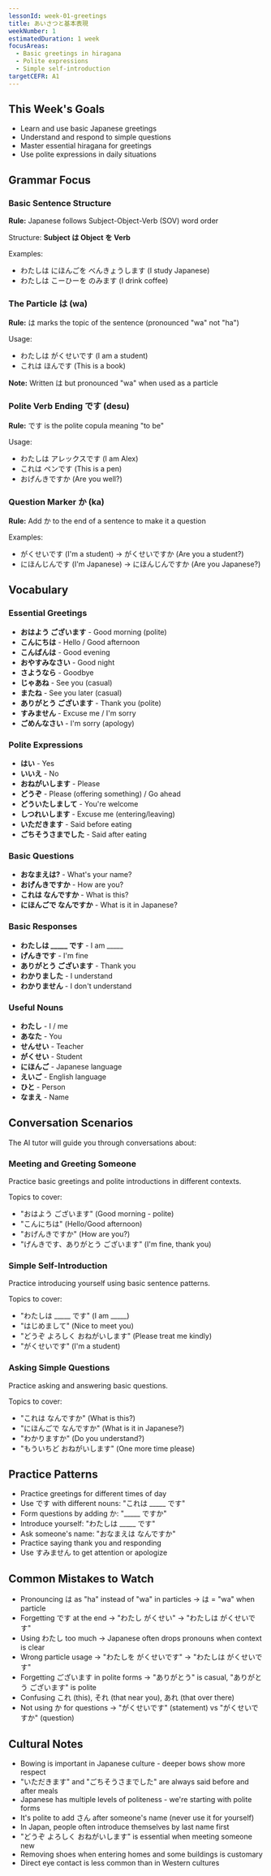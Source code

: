 ```yaml
---
lessonId: week-01-greetings
title: あいさつと基本表現
weekNumber: 1
estimatedDuration: 1 week
focusAreas:
  - Basic greetings in hiragana
  - Polite expressions
  - Simple self-introduction
targetCEFR: A1
---
```


## This Week's Goals

- Learn and use basic Japanese greetings
- Understand and respond to simple questions
- Master essential hiragana for greetings
- Use polite expressions in daily situations

## Grammar Focus

### Basic Sentence Structure

**Rule:** Japanese follows Subject-Object-Verb (SOV) word order

Structure: **Subject は Object を Verb**

Examples:
- わたしは にほんごを べんきょうします (I study Japanese)
- わたしは こーひーを のみます (I drink coffee)

### The Particle は (wa)

**Rule:** は marks the topic of the sentence (pronounced "wa" not "ha")

Usage:
- わたしは がくせいです (I am a student)
- これは ほんです (This is a book)

**Note:** Written は but pronounced "wa" when used as a particle

### Polite Verb Ending です (desu)

**Rule:** です is the polite copula meaning "to be"

Usage:
- わたしは アレックスです (I am Alex)
- これは ペンです (This is a pen)
- おげんきですか (Are you well?)

### Question Marker か (ka)

**Rule:** Add か to the end of a sentence to make it a question

Examples:
- がくせいです (I'm a student) → がくせいですか (Are you a student?)
- にほんじんです (I'm Japanese) → にほんじんですか (Are you Japanese?)

## Vocabulary

### Essential Greetings
- **おはよう ございます** - Good morning (polite)
- **こんにちは** - Hello / Good afternoon
- **こんばんは** - Good evening
- **おやすみなさい** - Good night
- **さようなら** - Goodbye
- **じゃあね** - See you (casual)
- **またね** - See you later (casual)
- **ありがとう ございます** - Thank you (polite)
- **すみません** - Excuse me / I'm sorry
- **ごめんなさい** - I'm sorry (apology)

### Polite Expressions
- **はい** - Yes
- **いいえ** - No
- **おねがいします** - Please
- **どうぞ** - Please (offering something) / Go ahead
- **どういたしまして** - You're welcome
- **しつれいします** - Excuse me (entering/leaving)
- **いただきます** - Said before eating
- **ごちそうさまでした** - Said after eating

### Basic Questions
- **おなまえは?** - What's your name?
- **おげんきですか** - How are you?
- **これは なんですか** - What is this?
- **にほんごで なんですか** - What is it in Japanese?

### Basic Responses
- **わたしは _____ です** - I am _____
- **げんきです** - I'm fine
- **ありがとう ございます** - Thank you
- **わかりました** - I understand
- **わかりません** - I don't understand

### Useful Nouns
- **わたし** - I / me
- **あなた** - You
- **せんせい** - Teacher
- **がくせい** - Student
- **にほんご** - Japanese language
- **えいご** - English language
- **ひと** - Person
- **なまえ** - Name

## Conversation Scenarios

The AI tutor will guide you through conversations about:

### Meeting and Greeting Someone

Practice basic greetings and polite introductions in different contexts.

Topics to cover:
- "おはよう ございます" (Good morning - polite)
- "こんにちは" (Hello/Good afternoon)
- "おげんきですか" (How are you?)
- "げんきです、ありがとう ございます" (I'm fine, thank you)

### Simple Self-Introduction

Practice introducing yourself using basic sentence patterns.

Topics to cover:
- "わたしは _____ です" (I am _____)
- "はじめまして" (Nice to meet you)
- "どうぞ よろしく おねがいします" (Please treat me kindly)
- "がくせいです" (I'm a student)

### Asking Simple Questions

Practice asking and answering basic questions.

Topics to cover:
- "これは なんですか" (What is this?)
- "にほんごで なんですか" (What is it in Japanese?)
- "わかりますか" (Do you understand?)
- "もういちど おねがいします" (One more time please)

## Practice Patterns

- Practice greetings for different times of day
- Use です with different nouns: "これは _____ です"
- Form questions by adding か: "_____ ですか"
- Introduce yourself: "わたしは _____ です"
- Ask someone's name: "おなまえは なんですか"
- Practice saying thank you and responding
- Use すみません to get attention or apologize

## Common Mistakes to Watch

- Pronouncing は as "ha" instead of "wa" in particles → は = "wa" when particle
- Forgetting です at the end → "わたし がくせい" → "わたしは がくせいです"
- Using わたし too much → Japanese often drops pronouns when context is clear
- Wrong particle usage → "わたしを がくせいです" → "わたしは がくせいです"
- Forgetting ございます in polite forms → "ありがとう" is casual, "ありがとう ございます" is polite
- Confusing これ (this), それ (that near you), あれ (that over there)
- Not using か for questions → "がくせいです" (statement) vs "がくせいですか" (question)

## Cultural Notes

- Bowing is important in Japanese culture - deeper bows show more respect
- "いただきます" and "ごちそうさまでした" are always said before and after meals
- Japanese has multiple levels of politeness - we're starting with polite forms
- It's polite to add さん after someone's name (never use it for yourself)
- In Japan, people often introduce themselves by last name first
- "どうぞ よろしく おねがいします" is essential when meeting someone new
- Removing shoes when entering homes and some buildings is customary
- Direct eye contact is less common than in Western cultures
